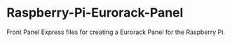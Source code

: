 # Raspberry-Pi-Eurorack-Panel
Front Panel Express files for creating a Eurorack Panel for the Raspberry Pi.
